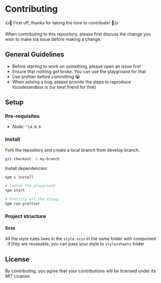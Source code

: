 # Contributing

:+1::tada: First off, thanks for taking the time to contribute! :tada::+1:

When contributing to this repository, please first discuss the change you wish to make via issue before making a change.

## General Guidelines

- Before starting to work on something, please open an issue first
- Ensure that nothing get broke. You can use the playground for that
- Use prettier before committing 😭
- When solving a bug, please provide the steps to reproduce it(codesandbox is our best friend for that)

## Setup

### Pre-requisites

- _Node:_ `^14.0.0`

### Install

Fork the repository and create a local branch from develop branch:

```sh
git checkout -b my-branch
```

Install dependencies:

```sh
npm i install
```

```sh
# launch the playground
npm start

# Prettify all the things
npm run prettier
```

### Project structure

#### Scss

All the style rules lives in the `style.scss` in the same folder with component . If they are reuseable, you can pass your style to `stylessheets` folder

## License

By contributing, you agree that your contributions will be licensed under its MIT License.
